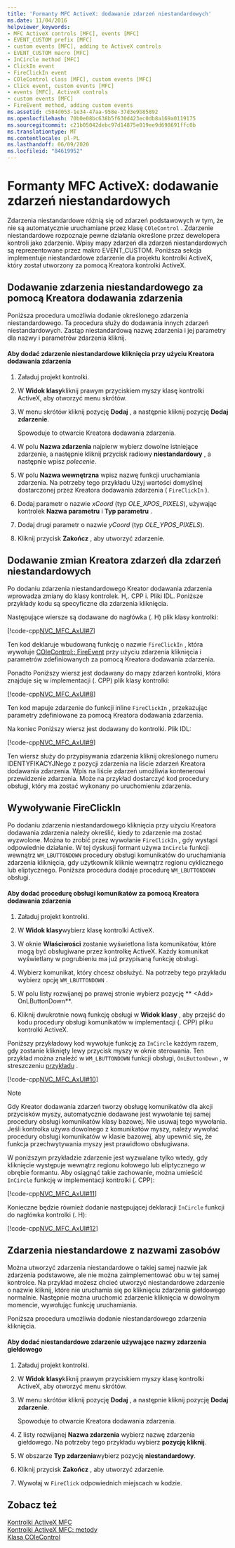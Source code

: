 ```yaml
---
title: 'Formanty MFC ActiveX: dodawanie zdarzeń niestandardowych'
ms.date: 11/04/2016
helpviewer_keywords:
- MFC ActiveX controls [MFC], events [MFC]
- EVENT_CUSTOM prefix [MFC]
- custom events [MFC], adding to ActiveX controls
- EVENT_CUSTOM macro [MFC]
- InCircle method [MFC]
- ClickIn event
- FireClickIn event
- COleControl class [MFC], custom events [MFC]
- Click event, custom events [MFC]
- events [MFC], ActiveX controls
- custom events [MFC]
- FireEvent method, adding custom events
ms.assetid: c584d053-1e34-47aa-958e-37d3e9b85892
ms.openlocfilehash: 70b0e08bc638b5f630d423ec0db8a169a0119175
ms.sourcegitcommit: c21b05042debc97d14875e019ee9d698691ffc0b
ms.translationtype: MT
ms.contentlocale: pl-PL
ms.lasthandoff: 06/09/2020
ms.locfileid: "84619952"
---
```

# <a name="mfc-activex-controls-adding-custom-events"></a>Formanty MFC ActiveX: dodawanie zdarzeń niestandardowych

Zdarzenia niestandardowe różnią się od zdarzeń podstawowych w tym, że nie są automatycznie uruchamiane przez klasę `COleControl` . Zdarzenie niestandardowe rozpoznaje pewne działania określone przez dewelopera kontroli jako zdarzenie. Wpisy mapy zdarzeń dla zdarzeń niestandardowych są reprezentowane przez makro EVENT_CUSTOM. Poniższa sekcja implementuje niestandardowe zdarzenie dla projektu kontrolki ActiveX, który został utworzony za pomocą Kreatora kontrolki ActiveX.

## <a name="adding-a-custom-event-with-the-add-event-wizard"></a><a name="_core_adding_a_custom_event_with_classwizard"></a>Dodawanie zdarzenia niestandardowego za pomocą Kreatora dodawania zdarzenia

Poniższa procedura umożliwia dodanie określonego zdarzenia niestandardowego. Ta procedura służy do dodawania innych zdarzeń niestandardowych. Zastąp niestandardową nazwę zdarzenia i jej parametry dla nazwy i parametrów zdarzenia kliknij.

#### <a name="to-add-the-clickin-custom-event-using-the-add-event-wizard"></a>Aby dodać zdarzenie niestandardowe kliknięcia przy użyciu Kreatora dodawania zdarzenia

1. Załaduj projekt kontrolki.

1. W **Widok klasy**kliknij prawym przyciskiem myszy klasę kontrolki ActiveX, aby otworzyć menu skrótów.

1. W menu skrótów kliknij pozycję **Dodaj** , a następnie kliknij pozycję **Dodaj zdarzenie**.

   Spowoduje to otwarcie Kreatora dodawania zdarzenia.

1. W polu **Nazwa zdarzenia** najpierw wybierz dowolne istniejące zdarzenie, a następnie kliknij przycisk radiowy **niestandardowy** , a następnie wpisz *polecenie*.

1. W polu **Nazwa wewnętrzna** wpisz nazwę funkcji uruchamiania zdarzenia. Na potrzeby tego przykładu Użyj wartości domyślnej dostarczonej przez Kreatora dodawania zdarzenia ( `FireClickIn` ).

1. Dodaj parametr o nazwie *xCoord* (typ *OLE_XPOS_PIXELS*), używając kontrolek **Nazwa parametru** i **Typ parametru** .

1. Dodaj drugi parametr o nazwie *yCoord* (typ *OLE_YPOS_PIXELS*).

1. Kliknij przycisk **Zakończ** , aby utworzyć zdarzenie.

## <a name="add-event-wizard-changes-for-custom-events"></a><a name="_core_classwizard_changes_for_custom_events"></a>Dodawanie zmian Kreatora zdarzeń dla zdarzeń niestandardowych

Po dodaniu zdarzenia niestandardowego Kreator dodawania zdarzenia wprowadza zmiany do klasy kontrolek. H,. CPP i. Pliki IDL. Poniższe przykłady kodu są specyficzne dla zdarzenia kliknięcia.

Następujące wiersze są dodawane do nagłówka (. H) plik klasy kontrolki:

[!code-cpp[NVC_MFC_AxUI#7](codesnippet/cpp/mfc-activex-controls-adding-custom-events_1.h)]

Ten kod deklaruje wbudowaną funkcję o nazwie `FireClickIn` , która wywołuje [COleControl:: FireEvent](reference/colecontrol-class.md#fireevent) przy użyciu zdarzenia kliknięcia i parametrów zdefiniowanych za pomocą Kreatora dodawania zdarzenia.

Ponadto Poniższy wiersz jest dodawany do mapy zdarzeń kontrolki, która znajduje się w implementacji (. CPP) plik klasy kontrolki:

[!code-cpp[NVC_MFC_AxUI#8](codesnippet/cpp/mfc-activex-controls-adding-custom-events_2.cpp)]

Ten kod mapuje zdarzenie do funkcji inline `FireClickIn` , przekazując parametry zdefiniowane za pomocą Kreatora dodawania zdarzenia.

Na koniec Poniższy wiersz jest dodawany do kontrolki. Plik IDL:

[!code-cpp[NVC_MFC_AxUI#9](codesnippet/cpp/mfc-activex-controls-adding-custom-events_3.idl)]

Ten wiersz służy do przypisywania zdarzenia kliknij określonego numeru IDENTYFIKACYJNego z pozycji zdarzenia na liście zdarzeń Kreatora dodawania zdarzenia. Wpis na liście zdarzeń umożliwia kontenerowi przewidzenie zdarzenia. Może na przykład dostarczyć kod procedury obsługi, który ma zostać wykonany po uruchomieniu zdarzenia.

## <a name="calling-fireclickin"></a><a name="_core_calling_fireclickin"></a>Wywoływanie FireClickIn

Po dodaniu zdarzenia niestandardowego kliknięcia przy użyciu Kreatora dodawania zdarzenia należy określić, kiedy to zdarzenie ma zostać wyzwolone. Można to zrobić przez wywołanie `FireClickIn` , gdy wystąpi odpowiednie działanie. W tej dyskusji formant używa `InCircle` funkcji wewnątrz `WM_LBUTTONDOWN` procedury obsługi komunikatów do uruchamiania zdarzenia kliknięcia, gdy użytkownik kliknie wewnątrz regionu cyklicznego lub eliptycznego. Poniższa procedura dodaje procedurę `WM_LBUTTONDOWN` obsługi.

#### <a name="to-add-a-message-handler-with-the-add-event-wizard"></a>Aby dodać procedurę obsługi komunikatów za pomocą Kreatora dodawania zdarzenia

1. Załaduj projekt kontrolki.

1. W **Widok klasy**wybierz klasę kontrolki ActiveX.

1. W oknie **Właściwości** zostanie wyświetlona lista komunikatów, które mogą być obsługiwane przez kontrolkę ActiveX. Każdy komunikat wyświetlany w pogrubieniu ma już przypisaną funkcję obsługi.

1. Wybierz komunikat, który chcesz obsłużyć. Na potrzeby tego przykładu wybierz opcję `WM_LBUTTONDOWN` .

1. W polu listy rozwijanej po prawej stronie wybierz pozycję ** \<Add> OnLButtonDown**.

1. Kliknij dwukrotnie nową funkcję obsługi w **Widok klasy** , aby przejść do kodu procedury obsługi komunikatów w implementacji (. CPP) pliku kontrolki ActiveX.

Poniższy przykładowy kod wywołuje funkcję za `InCircle` każdym razem, gdy zostanie kliknięty lewy przycisk myszy w oknie sterowania. Ten przykład można znaleźć w `WM_LBUTTONDOWN` funkcji obsługi, `OnLButtonDown` , w streszczeniu [przykładu](../overview/visual-cpp-samples.md) .

[!code-cpp[NVC_MFC_AxUI#10](codesnippet/cpp/mfc-activex-controls-adding-custom-events_4.cpp)]

> [!NOTE]
> Gdy Kreator dodawania zdarzeń tworzy obsługę komunikatów dla akcji przycisków myszy, automatycznie dodawane jest wywołanie tej samej procedury obsługi komunikatów klasy bazowej. Nie usuwaj tego wywołania. Jeśli kontrolka używa dowolnego z komunikatów myszy, należy wywołać procedury obsługi komunikatów w klasie bazowej, aby upewnić się, że funkcja przechwytywania myszy jest prawidłowo obsługiwana.

W poniższym przykładzie zdarzenie jest wyzwalane tylko wtedy, gdy kliknięcie występuje wewnątrz regionu kołowego lub eliptycznego w obrębie formantu. Aby osiągnąć takie zachowanie, można umieścić `InCircle` funkcję w implementacji kontrolki (. CPP):

[!code-cpp[NVC_MFC_AxUI#11](codesnippet/cpp/mfc-activex-controls-adding-custom-events_5.cpp)]

Konieczne będzie również dodanie następującej deklaracji `InCircle` funkcji do nagłówka kontrolki (. H):

[!code-cpp[NVC_MFC_AxUI#12](codesnippet/cpp/mfc-activex-controls-adding-custom-events_6.h)]

## <a name="custom-events-with-stock-names"></a><a name="_core_custom_events_with_stock_names"></a>Zdarzenia niestandardowe z nazwami zasobów

Można utworzyć zdarzenia niestandardowe o takiej samej nazwie jak zdarzenia podstawowe, ale nie można zaimplementować obu w tej samej kontrolce. Na przykład możesz chcieć utworzyć niestandardowe zdarzenie o nazwie kliknij, które nie uruchamia się po kliknięciu zdarzenia giełdowego normalnie. Następnie można uruchomić zdarzenie kliknięcia w dowolnym momencie, wywołując funkcję uruchamiania.

Poniższa procedura umożliwia dodanie niestandardowego zdarzenia kliknięcia.

#### <a name="to-add-a-custom-event-that-uses-a-stock-event-name"></a>Aby dodać niestandardowe zdarzenie używające nazwy zdarzenia giełdowego

1. Załaduj projekt kontrolki.

1. W **Widok klasy**kliknij prawym przyciskiem myszy klasę kontrolki ActiveX, aby otworzyć menu skrótów.

1. W menu skrótów kliknij pozycję **Dodaj** , a następnie kliknij pozycję **Dodaj zdarzenie**.

   Spowoduje to otwarcie Kreatora dodawania zdarzenia.

1. Z listy rozwijanej **Nazwa zdarzenia** wybierz nazwę zdarzenia giełdowego. Na potrzeby tego przykładu wybierz **pozycję kliknij**.

1. W obszarze **Typ zdarzenia**wybierz pozycję **niestandardowy**.

1. Kliknij przycisk **Zakończ** , aby utworzyć zdarzenie.

1. Wywołaj w `FireClick` odpowiednich miejscach w kodzie.

## <a name="see-also"></a>Zobacz też

[Kontrolki ActiveX MFC](mfc-activex-controls.md)<br/>
[Kontrolki ActiveX MFC: metody](mfc-activex-controls-methods.md)<br/>
[Klasa COleControl](reference/colecontrol-class.md)
